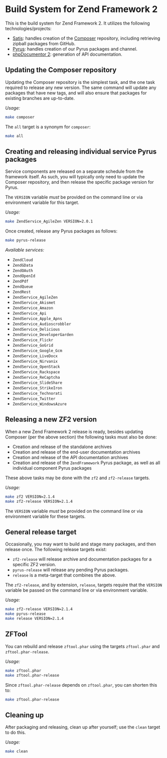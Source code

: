 Build System for Zend Framework 2
=================================

This is the build system for Zend Framework 2. It utilizes the following
technologies/projects:

- [Satis](https://github.com/composer/satis): handles creation of the
  [Composer](http://getcomposer.org/) repository, including retrieving zipball
  packages from GitHub.
- [Pyrus](http://pear2.php.net/): handles creation of our Pyrus packages and
  channel.
- [phpDocumentor 2](http://phpdoc.org/): generation of API documentation.

Updating the Composer repository
--------------------------------

Updating the Composer repository is the simplest task, and the one task required
to release any new version. The same command will update any packages that have
new tags, and will also ensure that packages for existing branches are
up-to-date.

*Usage:*

```sh
make composer
```

The `all` target is a synonym for `composer`:

```sh
make all
```

Creating and releasing individual service Pyrus packages
--------------------------------------------------------

Service components are released on a separate schedule from the framework
itself. As such, you will typically only need to update the Composer repository,
and then release the specific package version for Pyrus.

The `VERSION` variable *must* be provided on the command line or via environment
variable for this target.

*Usage:*

```sh
make ZendService_AgileZen VERSION=2.0.1
```

Once created, release any Pyrus packages as follows:

```sh
make pyrus-release
```

*Available services:*

- `ZendCloud`
- `ZendGData`
- `ZendOAuth`
- `ZendOpenId`
- `ZendPdf`
- `ZendQueue`
- `ZendRest`
- `ZendService_AgileZen`
- `ZendService_Akismet`
- `ZendService_Amazon`
- `ZendService_Api`
- `ZendService_Apple_Apns`
- `ZendService_Audioscrobbler`
- `ZendService_Delicious`
- `ZendService_DeveloperGarden`
- `ZendService_Flickr`
- `ZendService_GoGrid`
- `ZendService_Google_Gcm`
- `ZendService_LiveDocx`
- `ZendService_Nirvanix`
- `ZendService_OpenStack`
- `ZendService_Rackspace`
- `ZendService_ReCaptcha`
- `ZendService_SlideShare`
- `ZendService_StrikeIron`
- `ZendService_Technorati`
- `ZendService_Twitter`
- `ZendService_WindowsAzure`

Releasing a new ZF2 version
---------------------------

When a new Zend Framework 2 release is ready, besides updating Composer (per the
above section) the following tasks must also be done:

- Creation and release of the standalone archives
- Creation and release of the end-user documentation archives
- Creation and release of the API documentation archives
- Creation and release of the `ZendFramework` Pyrus package, as well as all
  individual component Pyrus packages

These above tasks may be done with the `zf2` and `zf2-release` targets.

*Usage:*

```sh
make zf2 VERSION=2.1.4
make zf2-release VERSION=2.1.4
```

The `VERSION` variable *must* be provided on the command line or via environment
variable for these targets.

General release target
----------------------

Occasionally, you may want to build and stage many packages, and then release
once. The following release targets exist:

- `zf2-release` will release archive and documentation packages for a specific
  ZF2 version.
- `pyrus-release` will release any pending Pyrus packages.
- `release` is a meta-target that combines the above.

The `zf2-release`, and by extension, `release`, targets require that the
`VERSION` variable be passed on the command line or via environment variable.

*Usage:*

```sh
make zf2-release VERSION=2.1.4
make pyrus-release
make release VERSION=2.1.4
```

ZFTool
------

You can rebuild and release `zftool.phar` using the targets `zftool.phar` and
`zftool.phar-release`.

*Usage:*

```sh
make zftool.phar
make zftool.phar-release
```

Since `zftool.phar-release` depends on `zftool.phar`, you can shorten this to:

```sh
make zftool.phar-release
```

Cleaning up
-----------

After packaging and releasing, clean up after yourself; use the `clean` target
to do this.

*Usage:*

```sh
make clean
```
